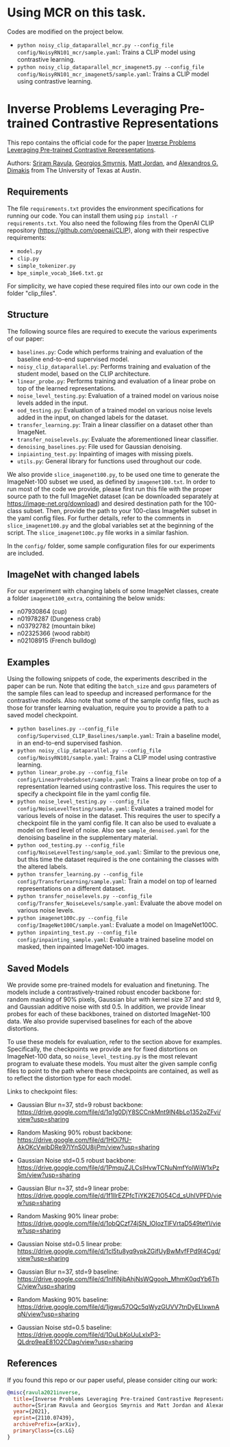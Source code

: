 # Using MCR on this task.
Codes are modified on the project below.

- ```python noisy_clip_dataparallel_mcr.py --config_file config/NoisyRN101_mcr/sample.yaml```: Trains a CLIP model using contrastive learning.
- ```python noisy_clip_dataparallel_mcr_imagenet5.py --config_file config/NoisyRN101_mcr_imagenet5/sample.yaml```: Trains a CLIP model using contrastive learning.

# Inverse Problems Leveraging Pre-trained Contrastive Representations

This repo contains the official code for the paper [Inverse Problems Leveraging Pre-trained Contrastive Representations](https://arxiv.org/abs/2110.07439).

Authors: [Sriram Ravula](https://www.sriramravula.com), [Georgios Smyrnis](https://georgiossmyrnis.github.io/), [Matt Jordan](https://www.cs.utexas.edu/~mjordan/), and [Alexandros G. Dimakis](https://users.ece.utexas.edu/~dimakis/) from The University of Texas at Austin.

## Requirements

The file ```requirements.txt``` provides the environment specifications for running our code. You can install them using ```pip install -r requirements.txt```. You also need the following files from the OpenAI CLIP repository (https://github.com/openai/CLIP), along with their respective requirements:
- ```model.py```
- ```clip.py```
- ```simple_tokenizer.py```
- ```bpe_simple_vocab_16e6.txt.gz```

For simplicity, we have copied these required files into our own code in the folder "clip_files".

## Structure

The following source files are required to execute the various experiments of our paper:
- ```baselines.py```: Code which performs training and evaluation of the baseline end-to-end supervised model.
- ```noisy_clip_dataparallel.py```: Performs training and evaluation of the student model, based on the CLIP architecture.
- ```linear_probe.py```: Performs training and evaluation of a linear probe on top of the learned representations.
- ```noise_level_testing.py```: Evaluation of a trained model on various noise levels added in the input.
- ```ood_testing.py```: Evaluation of a trained model on various noise levels added in the input, on changed labels for the dataset.
- ```transfer_learning.py```: Train a linear classifier on a dataset other than ImageNet.
- ```transfer_noiselevels.py```: Evaluate the aforementioned linear classifier.
- ```denoising_baselines.py```: File used for Gaussian denoising.
- ```inpiainting_test.py```: Inpainting of images with missing pixels.
- ```utils.py```: General library for functions used throughout our code.

We also provide ```slice_imagenet100.py```, to be used one time to generate the ImageNet-100 subset we used, as defined by ```imagenet100.txt```. In order to run most of the code we provide, please first run this file with the proper source path to the full ImageNet dataset (can be downloaded separately at https://image-net.org/download) and desired destination path for the 100-class subset. Then, provide the path to your 100-class ImageNet subset in the yaml config files. For further details, refer to the comments in ```slice_imagenet100.py``` and the global variables set at the beginning of the script. The ```slice_imagenet100c.py``` file works in a similar fashion.

In the ```config/``` folder, some sample configuration files for our experiments are included.

## ImageNet with changed labels

For our experiment with changing labels of some ImageNet classes, create a folder ```imagenet100_extra```, containing the below wnids:
- n07930864 (cup)
- n01978287 (Dungeness crab)
- n03792782 (mountain bike)
- n02325366 (wood rabbit)
- n02108915 (French bulldog)

## Examples

Using the following snippets of code, the experiments described in the paper can be run. Note that editing the ```batch_size``` and ```gpus``` parameters of the sample files can lead to speedup and increased performance for the contrastive models. Also note that some of the sample config files, such as those for transfer learning evaluation, require you to provide a path to a saved model checkpoint.

- ```python baselines.py --config_file config/Supervised_CLIP_Baselines/sample.yaml```: Train a baseline model, in an end-to-end supervised fashion.
- ```python noisy_clip_dataparallel.py --config_file config/NoisyRN101/sample.yaml```: Trains a CLIP model using contrastive learning.
- ```python linear_probe.py --config_file config/LinearProbeSubset/sample.yaml```: Trains a linear probe on top of a representation learned using contrastive loss. This requires the user to specify a checkpoint file in the yaml config file.
- ```python noise_level_testing.py --config_file config/NoiseLevelTesting/sample.yaml```: Evaluates a trained model for various levels of noise in the dataset. This requires the user to specify a checkpoint file in the yaml config file. It can also be used to evaluate a model on fixed level of noise. Also see ```sample_denoised.yaml``` for the denoising baseline in the supplementary material.
- ```python ood_testing.py --config_file config/NoiseLevelTesting/sample_ood.yaml```: Similar to the previous one, but this time the dataset required is the one containing the classes with the altered labels.
- ```python transfer_learning.py --config_file config/TransferLearning/sample.yaml```: Train a model on top of learned representations on a different dataset.
- ```python transfer_noiselevels.py --config_file config/Transfer_NoiseLevels/sample.yaml```: Evaluate the above model on various noise levels.
- ```python imagenet100c.py --config_file config/ImageNet100C/sample.yaml```: Evaluate a model on ImageNet100C.
- ```python inpainting_test.py --config_file config/inpainting_sample.yaml```: Evaluate a trained baseline model on masked, then inpainted ImageNet-100 images.

## Saved Models

We provide some pre-trained models for evaluation and finetuning. The models include a contrastively-trained robust encoder backbone for: random masking of 90% pixels, Gaussian blur with kernel size 37 and std 9, and Gaussian additive noise with std 0.5. In addition, we provide linear probes for each of these backbones, trained on distorted ImageNet-100 data. We also provide supervised baselines for each of the above distortions.

To use these models for evaluation, refer to the section above for examples. Specifically, the checkpoints we provide are for fixed distortions on ImageNet-100 data, so ```noise_level_testing.py``` is the most relevant program to evaluate these models. You must alter the given sample config files to point to the path where these checkpoints are contained, as well as to reflect the distortion type for each model. 

Links to checkpoint files:
- Gaussian Blur n=37, std=9 robust backbone: https://drive.google.com/file/d/1q1g0DjY8SCCnkMnt9lN4bLo1352qZFvi/view?usp=sharing
- Random Masking 90% robust backbone: https://drive.google.com/file/d/1HOi7fU-AkOKcVwibDRe97IYnS0U8ijPm/view?usp=sharing
- Gaussian Noise std=0.5 robust backbone: https://drive.google.com/file/d/1PmquZJLCsIHvwTCNuNmfYolWiW1xPzSm/view?usp=sharing

- Gaussian Blur n=37, std=9 linear probe: https://drive.google.com/file/d/1f1llrEZPfcTiYK2E7IO54Cd_sUhIVPFD/view?usp=sharing
- Random Masking 90% linear probe: https://drive.google.com/file/d/1obQCzf74jSN_lOlozTlFVrtaD549teYl/view?usp=sharing
- Gaussian Noise std=0.5 linear probe: https://drive.google.com/file/d/1cl5tu8yq9vpkZGifUyBwMvfFPd9I4Cgd/view?usp=sharing

- Gaussian Blur n=37, std=9 baseline: https://drive.google.com/file/d/1nIfjNjbAhjNsWQgooh_MhmK0qdYb6ThC/view?usp=sharing
- Random Masking 90% baseline: https://drive.google.com/file/d/1jgwu57OQc5qWyzGUVV7tnDyELlxwnAqN/view?usp=sharing
- Gaussian Noise std=0.5 baseline: https://drive.google.com/file/d/1OuLbKoUuLxIxP3-QLdrp9eaE81O2CDag/view?usp=sharing

## References

If you found this repo or our paper useful, please consider citing our work:

```bibtex
@misc{ravula2021inverse,
  title={Inverse Problems Leveraging Pre-trained Contrastive Representations},
  author={Sriram Ravula and Georgios Smyrnis and Matt Jordan and Alexandros G. Dimakis},
  year={2021},
  eprint={2110.07439},
  archivePrefix={arXiv},
  primaryClass={cs.LG}
}
```
